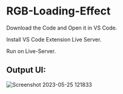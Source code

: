 # RGB-Loading-Effect

Download the Code and Open it in VS Code. 

Install VS Code Extension Live Server.

Run on Live-Server.

## Output UI:

![Screenshot 2023-05-25 121833](https://github.com/rohanmr/RGB-Loading-Effect/assets/122428641/517652fa-4869-47a5-970b-1bae6f62f6e3)


